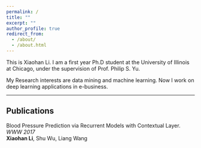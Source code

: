 ```yaml
---
permalink: /
title: ""
excerpt: ""
author_profile: true
redirect_from: 
  - /about/
  - /about.html
---
```


This is Xiaohan Li.
I am a first year Ph.D student at the University of Illinois at Chicago, under the supervision of Prof. Philip S. Yu.  

My Research interests are data mining and machine learning. Now I work on deep learning applications in e-business.  

---

Publications
---
Blood Pressure Prediction via Recurrent Models with Contextual Layer. *WWW 2017*      
**Xiaohan Li**, Shu Wu, Liang Wang

